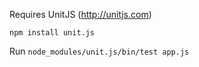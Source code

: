 Requires UnitJS (http://unitjs.com)

``npm install unit.js``

Run ``node_modules/unit.js/bin/test app.js``

